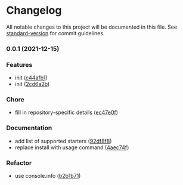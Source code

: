 # Changelog

All notable changes to this project will be documented in this file. See [standard-version](https://github.com/conventional-changelog/standard-version) for commit guidelines.

### 0.0.1 (2021-12-15)


### Features

* init ([c44afb1](https://github.com/prismicio-community/strip-app/commit/c44afb1eddb698246630f60fda69d5777e5d7ad8))
* init ([2cd6a2b](https://github.com/prismicio-community/strip-app/commit/2cd6a2bafa56797f0452d6266481e4cfa8a5f595))


### Chore

* fill in repository-specific details ([ec47e0f](https://github.com/prismicio-community/strip-app/commit/ec47e0fe90403226e7c756c30207f8eadfeda697))


### Documentation

* add list of supported starters ([92df8f8](https://github.com/prismicio-community/strip-app/commit/92df8f812500ccf95e9d08762a011e4aea6cf7ee))
* replace install with usage command ([4aec74f](https://github.com/prismicio-community/strip-app/commit/4aec74f9232ffccd1507b69007256053ccc9a25d))


### Refactor

* use console.info ([b2b1b71](https://github.com/prismicio-community/strip-app/commit/b2b1b712ea9e505ee66fddbcf1eab4d6beef0163))
